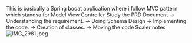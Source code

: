 This is basically a Spring booat application where i follow MVC pattern which standsa for Model View Controller
Study the PRD Document
-> Understanding the requirement.
-> Doing Schema Design
-> Implementing the code.
-> Creation of classes.
-> Moving the code
Scaler notes
![IMG_2981.jpeg](https://prod-files-secure.s3.us-west-2.amazonaws.com/a8ed2f1d-a665-4572-93a3-7a32ed28749b/580eff1f-ab51-4934-b5ce-2b98079c5149/IMG_2981.jpeg)
